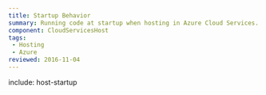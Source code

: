 ```yaml
---
title: Startup Behavior
summary: Running code at startup when hosting in Azure Cloud Services.
component: CloudServicesHost
tags:
 - Hosting
 - Azure
reviewed: 2016-11-04
---
```


include: host-startup
